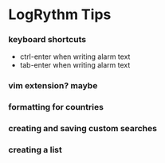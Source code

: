 # LogRythm Tips

### keyboard shortcuts
- ctrl-enter when writing alarm text
- tab-enter when writing alarm text

### vim extension? maybe


### formatting for countries

### creating and saving custom searches

### creating a list
